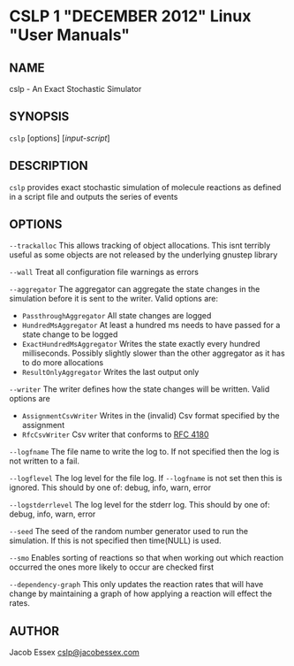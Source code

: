 CSLP 1 "DECEMBER 2012" Linux "User Manuals"
=======================================

NAME
----

cslp - An Exact Stochastic Simulator

SYNOPSIS
--------

`cslp` [options] [*input-script*]

DESCRIPTION
-----------

`cslp` provides exact stochastic simulation of molecule reactions as defined in
a script file and outputs the series of events

OPTIONS
-------
`--trackalloc`
This allows tracking of object allocations. This isnt terribly useful as
some objects are not released by the underlying gnustep library

`--wall`
Treat all configuration file warnings as errors

`--aggregator`
The aggregator can aggregate the state changes in the simulation before it is sent to the
writer. Valid options are:

* `PassthroughAggregator` All state changes are logged
* `HundredMsAggregator` At least a hundred ms needs to have passed for a state change to be logged
* `ExactHundredMsAggregator` Writes the state exactly every hundred milliseconds. Possibly slightly slower than the other aggregator as it has to do more allocations
* `ResultOnlyAggregator` Writes the last output only

`--writer`
The writer defines how the state changes will be written. Valid options are

* `AssignmentCsvWriter` Writes in the (invalid) Csv format specified by the assignment
* `RfcCsvWriter` Csv writer that conforms to [RFC 4180](http://tools.ietf.org/html/rfc4180)

`--logfname`
The file name to write the log to. If not specified then the log is not written to a fail.

`--logflevel`
The log level for the file log. If `--logfname` is not set then this is ignored. This should by one of: debug, info, warn, error

`--logstderrlevel`
The log level for the stderr log. This should by one of: debug, info, warn, error

`--seed`
The seed of the random number generator used to run the simulation. If this is not specified then time(NULL) is used.

`--smo`
Enables sorting of reactions so that when working out which reaction occurred the ones more likely to occur are checked first

`--dependency-graph`
This only updates the reaction rates that will have change by maintaining a graph of how applying a reaction will effect the rates.

AUTHOR
------

Jacob Essex <cslp@jacobessex.com>
